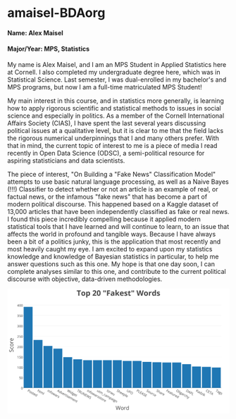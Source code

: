 # amaisel-BDAorg

#### Name: Alex Maisel
#### Major/Year: MPS, Statistics

My name is Alex Maisel, and I am an MPS Student in Applied Statistics here at Cornell. I also completed my undergraduate degree here, which was in Statistical Science. Last semester, I was dual-enrolled in my bachelor's and MPS programs, but now I am a full-time matriculated MPS Student!

My main interest in this course, and in statistics more generally, is learning how to apply rigorous scientific and statistical methods to issues in social science and especially in politics. As a member of the Cornell International Affairs Society (CIAS), I have spent the last several years discussing political issues at a qualitative level, but it is clear to me that the field lacks the rigorous numerical underpinnings that I and many others prefer. With that in mind, the current topic of interest to me is a piece of media I read recently in Open Data Science (ODSC), a semi-political resource for aspiring statisticians and data scientists.  

The piece of interest, "On Building a "Fake News" Classification Model" attempts to use basic natural language processing, as well as a Naive Bayes (!!!) Classifier to detect whether or not an article is an example of real, or factual news, or the infamous "fake news" that has become a part of modern political discourse. This happened based on a Kaggle dataset of 13,000 articles that have been independently classified as fake or real news. I found this piece incredibly compelling because it applied modern statistical tools that I have learned and will continue to learn, to an issue that affects the world in profound and tangible ways. Because I have always been a bit of a politics junky, this is the application that most recently and most heavily caught my eye. I am excited to expand upon my statistics knowledge and knowledge of Bayesian statistics in particular, to help me answer questions such as this one. My hope is that one day soon, I can complete analyses similar to this one, and contribute to the current political discourse with objective, data-driven methodologies.

![Fakest Words](fakestwords.png)
